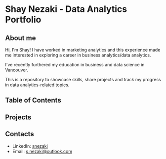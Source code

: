 # Shay Nezaki - Data Analytics Portfolio
## About me
Hi, I'm Shay! I have worked in marketing analytics and this experience made me interested in exploring a career in business analytics/data analytics.

I've recently furthered my education in business and data science in Vancouver.

This is a repository to showcase skills, share projects and track my progress in data analytics-related topics.

## Table of Contents


## Projects


## Contacts
- LinkedIn: [snezaki](https://www.linkedin.com/in/snezaki/)
- Email: s.nezaki@outlook.com
